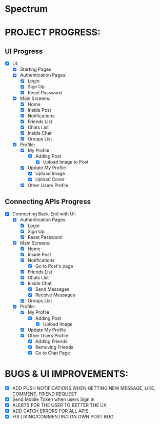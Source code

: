 # Spectrum

# PROJECT PROGRESS:

## UI Progress

- [x] UI:
  - [x] Starting Pages
  - [x] Authentication Pages:
    - [x] Login
    - [x] Sign Up
    - [x] Reset Password
  - [x] Main Screens:
    - [x] Home
    - [x] Inside Post
    - [x] Notifications
    - [x] Friends List
    - [x] Chats List
    - [x] Inside Chat
    - [x] Groups List
  - [x] Profile:
    - [x] My Profile
      - [x] Adding Post
        - [x] Upload Image to Post
    - [x] Update My Profile
      - [x] Upload Image
      - [x] Upload Cover
    - [x] Other Users Profile

## Connecting APIs Progress

- [x] Connecting Back-End with UI:
  - [x] Authentication Pages:
    - [x] Login
    - [x] Sign Up
    - [x] Reset Password
  - [x] Main Screens:
    - [x] Home
    - [x] Inside Post
    - [x] Notifications
      - [x] Go to Post's page
    - [x] Friends List
    - [x] Chats List
    - [x] Inside Chat
      - [x] Send Messages
      - [x] Receive Messages
    - [x] Groups List
  - [x] Profile:
    - [x] My Profile
      - [x] Adding Post
        - [x] Upload Image
    - [x] Update My Profile
    - [x] Other Users Profile
      - [x] Adding Friends
      - [x] Removing Friends
      - [x] Go to Chat Page

# BUGS & UI IMPROVEMENTS:

- [x] ADD PUSH NOTIFICATIONS WHEN GETTING NEW MESSAGE, LIKE, COMMENT, FRIEND REQUEST
- [x] Send Mobile Token when users Sign in
- [x] ALERTS FOR THE USER TO BETTER THE UX
- [x] ADD CATCH ERRORS FOR ALL APIS
- [x] FIX LIKING/COMMENTING ON OWN POST BUG
